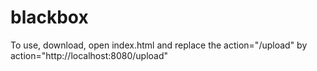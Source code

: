# blackbox

To use, download, open index.html and replace the action="/upload" by action="http://localhost:8080/upload"
